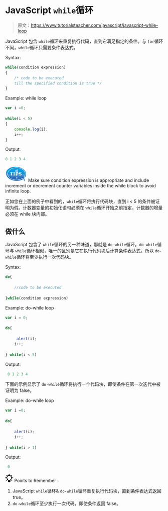 # JavaScript `while`循环

> 原文：<https://www.tutorialsteacher.com/javascript/javascript-while-loop>

JavaScript 包含 `while`循环来重复执行代码，直到它满足指定的条件。与 `for`循环不同，`while`循环只需要条件表达式。

Syntax:

```js
while(condition expression)
{
    /* code to be executed 
    till the specified condition is true */
}

```

Example: while loop

```js
var i =0;

while(i < 5)
{
    console.log(i);
    i++;
} 
```

Output:

```js
0 1 2 3 4
```

![](img/751bca76a769f8ad315ebee3fdf7d98e.png) Make sure condition expression is appropriate and include increment or decrement counter variables inside the while block to avoid infinite loop.

正如您在上面的例子中看到的，`while`循环将执行代码块，直到 i < 5 的条件被证明为假。计数器变量的初始化语句必须在 `while`循环开始之前指定，计数器的增量必须在 while 块内部。

## 做什么

JavaScript 包含了 `while`循环的另一种味道，那就是 `do-while`循环。`do-while`循环与 `while`循环相似，唯一的区别是它在执行代码块后计算条件表达式。所以 `do-while`循环将至少执行一次代码块。

Syntax:

```js
do{

    //code to be executed

}while(condition expression)
```

Example: do-while loop

```js
var i = 0;

do{

     alert(i);
    i++;

} while(i < 5) 
```

Output:

```js
 0 1 2 3 4
```

下面的示例显示了 `do-while`循环将执行一个代码块，即使条件在第一次迭代中被证明为 false。

Example: do-while loop

```js
var i =0;

do{

    alert(i);
    i++;

} while(i > 1) 
```

Output:

```js
 0
```

![](img/85db52f5404f0c468e1b194aa487d6a1.png)  Points to Remember :

1.  JavaScript `while`循环& `do-while`循环重复执行代码块，直到条件表达式返回 true。
2.  `do-while`循环至少执行一次代码，即使条件返回 false。